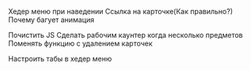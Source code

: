 
Хедер меню при наведении
Ссылка на карточке(Как правильно?)
Почему багует анимация


Почистить JS
Cделать рабочим каунтер когда несколько предметов
Поменять функцию с удалением карточек

Настроить табы в хедер меню










